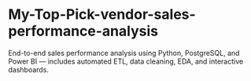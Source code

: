 # My-Top-Pick-vendor-sales-performance-analysis
End-to-end sales performance analysis using Python, PostgreSQL, and Power BI — includes automated ETL, data cleaning, EDA, and interactive dashboards.
